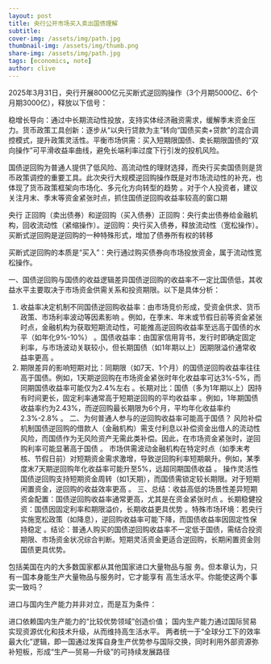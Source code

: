 ```yaml
---
layout: post
title: 央行公开市场买入卖出国债理解
subtitle: 
cover-img: /assets/img/path.jpg
thumbnail-img: /assets/img/thumb.png
share-img: /assets/img/path.jpg
tags: [economics, note]
author: clive
---
```


2025年3月31日，央行开展8000亿元买断式逆回购操作（3个月期5000亿、6个月期3000亿），释放以下信号：

​稳增长导向​：通过中长期流动性投放，支持实体经济融资需求，缓解季末资金压力。
​货币政策工具创新​：逐步从“以央行贷款为主”转向“国债买卖+贷款”的混合调控模式，提升政策灵活性。
​平衡市场供需​：买入短期限国债、卖长期限国债的“双向操作”可平滑收益率曲线，避免长端利率过度下行引发的投机风险。

国债逆回购为普通人提供了低风险、高流动性的理财选择，而央行买卖国债则是货币政策调控的重要工具。此次央行大规模逆回购操作既是对市场流动性的补充，也体现了货币政策框架向市场化、多元化方向转型的趋势
。对于个人投资者，建议关注月末、季末等资金紧张时点，抓住国债逆回购收益率较高的窗口期

央行
正回购（卖出债券）​和逆回购（买入债券）
​正回购​：央行卖出债券给金融机构，回收流动性（紧缩操作）。
​逆回购​：央行买入债券，释放流动性（宽松操作）。买断式逆回购是逆回购的一种特殊形式，增加了债券所有权的转移

​买断式逆回购的本质是“买入”​​：央行通过购买债券向市场投放资金，属于流动性宽松操作。


一、国债逆回购与国债的收益逻辑差异
​国债逆回购的收益率不一定比国债低，其收益水平主要取决于市场资金供需关系和投资期限。以下是具体分析：

1. ​收益率决定机制不同​
​国债逆回购收益率​：由市场竞价形成，受资金供求、货币政策、市场利率波动等因素影响
。例如，在季末、年末或节假日前等资金紧张时点，金融机构为获取短期流动性，可能推高逆回购收益率至远高于国债的水平（如年化9%-10%）
。
​国债收益率​：由国家信用背书，发行时即确定固定利率，与市场波动关联较小，但长期国债（如1年期以上）因期限溢价通常收益率更高
。
2. ​期限差异的影响​
​短期对比​：同期限（如7天、1个月）的国债逆回购收益率往往高于国债。例如，1天期逆回购在市场资金紧张时年化收益率可达3%-5%，而同期国债收益率可能仅为2.4%左右
。
​长期对比​：国债（多为1年期以上）因持有时间更长，固定利率通常高于短期逆回购的平均收益率
。例如，1年期国债收益率约为2.43%，而逆回购最长期限为6个月，平均年化收益率约2.3%-2.8%
。
二、为何普通人参与的逆回购收益率可能高于国债？
​风险补偿机制​
国债逆回购的借款人（金融机构）需支付利息以补偿资金出借人的流动性风险，而国债作为无风险资产无需此类补偿。因此，在市场资金紧张时，逆回购利率可能显著高于国债
。
​市场供需波动​
金融机构在特定时点（如季末考核、节假日前）对短期资金需求激增，导致逆回购利率短期飙升。例如，某季度末7天期逆回购年化收益率可能升至5%，远超同期国债收益
。
​操作灵活性​
国债逆回购支持短期资金周转（如1天期），而国债需锁定较长期限。对于短期闲置资金，逆回购的收益效率更高
。
三、总结：收益高低的场景性差异
​短期资金配置​：国债逆回购收益率通常更高，尤其是在资金紧张时点
。
​长期稳健投资​：国债因固定利率和期限溢价，长期收益更具优势
。
​特殊市场环境​：若央行实施宽松政策（如降息），逆回购收益率可能下降，而国债收益率因固定性保持稳定
。
​结论​：普通人购买的国债逆回购收益率不一定低于国债，需结合投资期限、市场资金状况综合判断。短期灵活资金更适合逆回购，长期闲置资金则国债更具优势。


包括美国在内的大多数国家都从其他国家进口大量物品与服
务。但本章认为，只有一国本身能生产大量物品与服务时，它才能享有
高生活水平。你能使这两个事实一致吗？

进口与国内生产能力并非对立，而是互为条件​：

进口依赖国内生产能力的“比较优势领域”创造价值；
国内生产能力通过国际贸易实现资源优化和技术升级，从而维持高生活水平。
两者统一于“全球分工下的效率最大化”逻辑，即一国通过发挥自身生产优势参与国际交换，同时利用外部资源弥补短板，形成“生产—贸易—升级”的可持续发展路径
